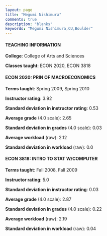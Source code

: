 ```yaml
---
layout: page
title: "Megumi Nishimura" 
comments: true
description: "blanks"
keywords: "Megumi Nishimura,CU,Boulder"
---
```

<head>
<script src="https://ajax.googleapis.com/ajax/libs/jquery/2.1.3/jquery.min.js"></script>
<script src="https://dl.dropboxusercontent.com/s/pc42nxpaw1ea4o9/highcharts.js?dl=0"></script>
<!-- <script src="../assets/js/highcharts.js"></script> -->
<style type="text/css">@font-face {
	font-family: "Bebas Neue";
	src: url(https://www.filehosting.org/file/details/544349/BebasNeue Regular.otf) format("opentype");
	}
	h1.Bebas { 
		font-family: "Bebas Neue", Verdana, Tahoma;
	}
</style>
</head>
	   
#### TEACHING INFORMATION

**College**: College of Arts and Sciences

**Classes taught**: ECON 2020, ECON 3818

#### ECON 2020: PRIN OF MACROECONOMICS

**Terms taught**: Spring 2009, Spring 2010

**Instructor rating**: 3.92

**Standard deviation in instructor rating**: 0.53

**Average grade** (4.0 scale): 2.65

**Standard deviation in grades** (4.0 scale): 0.03

**Average workload** (raw): 2.12

**Standard deviation in workload** (raw): 0.0

#### ECON 3818: INTRO TO STAT W/COMPUTER

**Terms taught**: Fall 2008, Fall 2009

**Instructor rating**: 5.0

**Standard deviation in instructor rating**: 0.03

**Average grade** (4.0 scale): 2.87

**Standard deviation in grades** (4.0 scale): 0.22

**Average workload** (raw): 2.19

**Standard deviation in workload** (raw): 0.04

